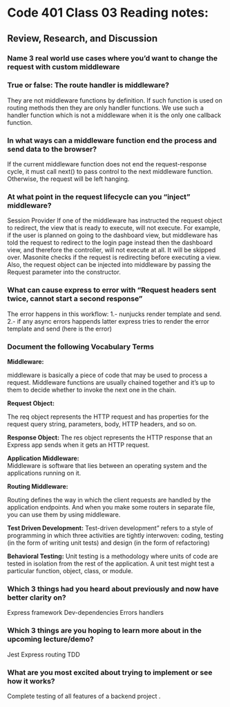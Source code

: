 
# Code 401 Class 03 Reading notes:
## Review, Research, and Discussion

### Name 3 real world use cases where you’d want to change the request with custom middleware

### True or false: The route handler is middleware?

‏They are not middleware functions by definition. If such function is used on routing methods then they are only handler functions. We use such a handler function which is not a middleware when it is the only one callback function.

### In what ways can a middleware function end the process and send data to the browser?

If the current middleware function does not end the request-response cycle, it must call next() to pass control to the next middleware function. Otherwise, the request will be left hanging.


### At what point in the request lifecycle can you “inject” middleware?

Session Provider
If one of the middleware has instructed the request object to redirect, the view that is ready to execute, will not execute.
For example, if the user is planned on going to the dashboard view, but middleware has told the request to redirect to the login page instead then the dashboard view, and therefore the controller, will not execute at all. It will be skipped over. Masonite checks if the request is redirecting before executing a view.
Also, the request object can be injected into middleware by passing the Request parameter into the constructor.

### What can cause express to error with “Request headers sent twice, cannot start a second response”

The error happens in this workflow:
1.- nunjucks render template and send.
2.- if any async errors happends latter express tries to render the error template and send (here is the error)

### Document the following Vocabulary Terms

**Middleware:** 

middleware is basically a piece of code that may be used to process a request. Middleware functions are usually chained together and it’s up to them to decide whether to invoke the next one in the chain.

**Request Object:** 

The req object represents the HTTP request and has properties for the request query string, parameters, body, HTTP headers, and so on.

**Response Object:** 
The res object represents the HTTP response that an Express app sends when it gets an HTTP request.

**Application Middleware:**  
Middleware is software that lies between an operating system and the applications running on it. 

**Routing Middleware:**

 Routing defines the way in which the client requests are handled by the application endpoints. And when you make some routers in separate file, you can use them by using middleware.


**Test Driven Development:**
 Test-driven development” refers to a style of programming in which three activities are tightly 
 interwoven: coding, testing (in the form of writing unit tests) and design (in the form of refactoring)

**Behavioral Testing:**
Unit testing is a methodology where units of code are tested in isolation from the rest of the application. A unit test might test a particular function, object, class, or module. 

### Which 3 things had you heard about previously and now have better clarity on?
Express framework 
Dev-dependencies 
Errors handlers 

### Which 3 things are you hoping to learn more about in the upcoming lecture/demo?
Jest 
Express routing 
TDD


### What are you most excited about trying to implement or see how it works?
 Complete testing of all features of a backend project .